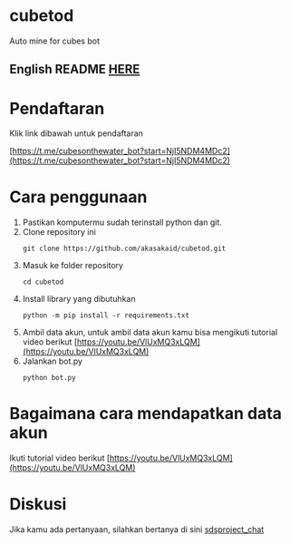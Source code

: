 # cubetod

Auto mine for cubes bot 

## English README [HERE](README.md)

# Pendaftaran

Klik link dibawah untuk pendaftaran

[https://t.me/cubesonthewater_bot?start=NjI5NDM4MDc2](https://t.me/cubesonthewater_bot?start=NjI5NDM4MDc2)

# Cara penggunaan

1. Pastikan komputermu sudah terinstall python dan git.
2. Clone repository ini
   ```
   git clone https://github.com/akasakaid/cubetod.git
   ```
3. Masuk ke folder repository
   ```
   cd cubetod
   ```
4. Install library yang dibutuhkan
   ```
   python -m pip install -r requirements.txt
   ```
5. Ambil data akun, untuk ambil data akun kamu bisa mengikuti tutorial video berikut [https://youtu.be/VlUxMQ3xLQM](https://youtu.be/VlUxMQ3xLQM)
6. Jalankan bot.py
   ```
   python bot.py
   ```

# Bagaimana cara mendapatkan data akun
Ikuti tutorial video berikut [https://youtu.be/VlUxMQ3xLQM](https://youtu.be/VlUxMQ3xLQM)

# Diskusi
Jika kamu ada pertanyaan, silahkan bertanya di sini [sdsproject_chat](https://t.me/sdsproject_chat)